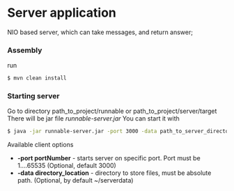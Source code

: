 # Server application

NIO based server, which can take messages, and return answer;

### Assembly
run
```sh
$ mvn clean install
```
### Starting server
Go to directory path_to_project/runnable or path_to_project/server/target
There will be jar file *runnable-server.jar*
You can start it with 
```sh
$ java -jar runnable-server.jar -port 3000 -data path_to_server_directory
```
Available client options
- **-port portNumber** - starts server on specific port. Port must be 1....65535 (Optional, default 3000)
- **-data directory_location** - directory to store files, must be absolute path. (Optional, by default ~/serverdata)
